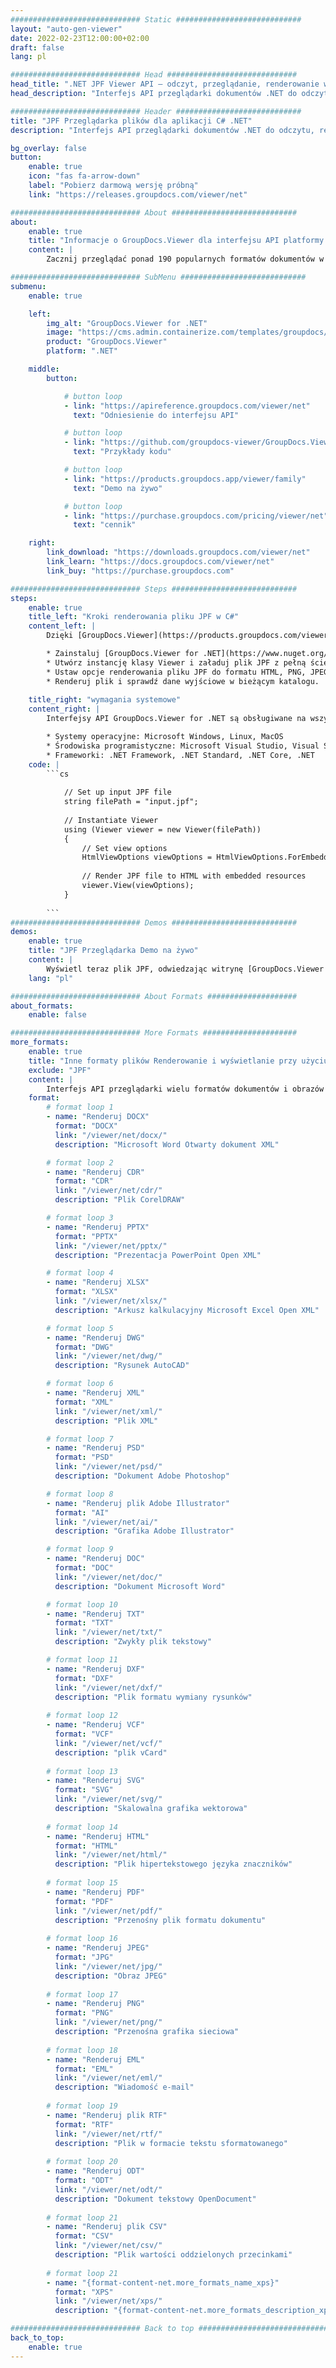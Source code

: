 ```yaml
---
############################# Static ############################
layout: "auto-gen-viewer"
date: 2022-02-23T12:00:00+02:00
draft: false
lang: pl

############################# Head #############################
head_title: ".NET JPF Viewer API — odczyt, przeglądanie, renderowanie w C# VB.NET"
head_description: "Interfejs API przeglądarki dokumentów .NET do odczytu, renderowania i wyświetlania JPF w aplikacjach dowolnego typu C#, ASP.NET, VB.NET i .NET Core."

############################# Header ############################
title: "JPF Przeglądarka plików dla aplikacji C# .NET" 
description: "Interfejs API przeglądarki dokumentów .NET do odczytu, renderowania i wyświetlania pliku JPF w aplikacjach dowolnego typu C#, ASP.NET, VB.NET i .NET Core. Wyświetl renderowane pliki z prawdziwym formatowaniem i układem w formacie HTML5, PDF lub jako obraz przy użyciu kilku wierszy kodu." 

bg_overlay: false
button:
    enable: true
    icon: "fas fa-arrow-down"
    label: "Pobierz darmową wersję próbną"
    link: "https://releases.groupdocs.com/viewer/net"

############################# About ############################
about:
    enable: true
    title: "Informacje o GroupDocs.Viewer dla interfejsu API platformy .NET" 
    content: |
        Zacznij przeglądać ponad 190 popularnych formatów dokumentów w swoich aplikacjach .NET, używając GroupDocs.Viewer for .NET API, dodając kilka wierszy kodu. Programiści mogą z łatwością wyświetlać pliki PDF, edytory tekstu, arkusze kalkulacyjne Excel, prezentacje, Visio, Project, Outlook i wiele innych popularnych formatów dokumentów w trybach HTML5, obrazu lub PDF. Renderowanie dokumentu jest szybkie, identyczne z oryginalnym plikiem źródłowym i nie wymaga instalowania dodatkowego oprogramowania ani innych zewnętrznych bibliotek.

############################# SubMenu ############################
submenu:
    enable: true

    left:
        img_alt: "GroupDocs.Viewer for .NET"
        image: "https://cms.admin.containerize.com/templates/groupdocs/images/product-logos/90x90-noborder/groupdocs-viewer-net.png"
        product: "GroupDocs.Viewer"
        platform: ".NET"

    middle:
        button:

            # button loop
            - link: "https://apireference.groupdocs.com/viewer/net"
              text: "Odniesienie do interfejsu API"

            # button loop
            - link: "https://github.com/groupdocs-viewer/GroupDocs.Viewer-for-.NET"
              text: "Przykłady kodu"

            # button loop
            - link: "https://products.groupdocs.app/viewer/family"
              text: "Demo na żywo"

            # button loop
            - link: "https://purchase.groupdocs.com/pricing/viewer/net"
              text: "cennik"

    right:
        link_download: "https://downloads.groupdocs.com/viewer/net"
        link_learn: "https://docs.groupdocs.com/viewer/net"
        link_buy: "https://purchase.groupdocs.com"

############################# Steps ############################
steps:
    enable: true
    title_left: "Kroki renderowania pliku JPF w C#" 
    content_left: |
        Dzięki [GroupDocs.Viewer](https://products.groupdocs.com/viewer/net/) możesz w kilku krokach wyrenderować JPF do formatu HTML, JPEG, PNG lub PDF.

        * Zainstaluj [GroupDocs.Viewer for .NET](https://www.nuget.org/packages/groupdocs.viewer) za pomocą swojego ulubionego menedżera pakietów. 
        * Utwórz instancję klasy Viewer i załaduj plik JPF z pełną ścieżką. 
        * Ustaw opcje renderowania pliku JPF do formatu HTML, PNG, JPEG lub PDF. 
        * Renderuj plik i sprawdź dane wyjściowe w bieżącym katalogu. 
        
    title_right: "wymagania systemowe" 
    content_right: |
        Interfejsy API GroupDocs.Viewer for .NET są obsługiwane na wszystkich głównych platformach i systemach operacyjnych. Przed wykonaniem poniższego kodu upewnij się, że w systemie są zainstalowane następujące wymagania wstępne.

        * Systemy operacyjne: Microsoft Windows, Linux, MacOS 
        * Środowiska programistyczne: Microsoft Visual Studio, Visual Studio Code, .NET CLI 
        * Frameworki: .NET Framework, .NET Standard, .NET Core, .NET 
    code: |
        ```cs
                        
            // Set up input JPF file
            string filePath = "input.jpf";
        
            // Instantiate Viewer
            using (Viewer viewer = new Viewer(filePath))
            {
            	// Set view options 
            	HtmlViewOptions viewOptions = HtmlViewOptions.ForEmbeddedResources();
                    
            	// Render JPF file to HTML with embedded resources
            	viewer.View(viewOptions);
            }
             
        ```
############################# Demos ############################
demos:
    enable: true
    title: "JPF Przeglądarka Demo na żywo"
    content: |
        Wyświetl teraz plik JPF, odwiedzając witrynę [GroupDocs.Viewer Online Apps](https://products.groupdocs.app/viewer/jpf).
    lang: "pl"

############################# About Formats ####################
about_formats:
    enable: false

############################# More Formats #####################
more_formats:
    enable: true
    title: "Inne formaty plików Renderowanie i wyświetlanie przy użyciu C#"
    exclude: "JPF"
    content: |
        Interfejs API przeglądarki wielu formatów dokumentów i obrazów dla platformy .NET. Zobacz niektóre z popularnych formatów plików poniżej bez zewnętrznych przeglądarek.
    format: 
        # format loop 1
        - name: "Renderuj DOCX"
          format: "DOCX"
          link: "/viewer/net/docx/"
          description: "Microsoft Word Otwarty dokument XML" 

        # format loop 2
        - name: "Renderuj CDR" 
          format: "CDR"
          link: "/viewer/net/cdr/"
          description: "Plik CorelDRAW" 

        # format loop 3
        - name: "Renderuj PPTX"
          format: "PPTX"
          link: "/viewer/net/pptx/"
          description: "Prezentacja PowerPoint Open XML" 

        # format loop 4
        - name: "Renderuj XLSX"
          format: "XLSX"
          link: "/viewer/net/xlsx/"
          description: "Arkusz kalkulacyjny Microsoft Excel Open XML" 

        # format loop 5
        - name: "Renderuj DWG"
          format: "DWG"
          link: "/viewer/net/dwg/"
          description: "Rysunek AutoCAD"

        # format loop 6
        - name: "Renderuj XML"
          format: "XML"
          link: "/viewer/net/xml/"
          description: "Plik XML"

        # format loop 7
        - name: "Renderuj PSD"
          format: "PSD"
          link: "/viewer/net/psd/"
          description: "Dokument Adobe Photoshop"

        # format loop 8
        - name: "Renderuj plik Adobe Illustrator"
          format: "AI"
          link: "/viewer/net/ai/"
          description: "Grafika Adobe Illustrator"

        # format loop 9
        - name: "Renderuj DOC"
          format: "DOC"
          link: "/viewer/net/doc/"
          description: "Dokument Microsoft Word" 

        # format loop 10
        - name: "Renderuj TXT" 
          format: "TXT"
          link: "/viewer/net/txt/"
          description: "Zwykły plik tekstowy" 

        # format loop 11
        - name: "Renderuj DXF" 
          format: "DXF"
          link: "/viewer/net/dxf/"
          description: "Plik formatu wymiany rysunków"  
          
        # format loop 12
        - name: "Renderuj VCF"
          format: "VCF"
          link: "/viewer/net/vcf/"
          description: "plik vCard"  
              
        # format loop 13
        - name: "Renderuj SVG"
          format: "SVG"
          link: "/viewer/net/svg/"
          description: "Skalowalna grafika wektorowa" 
          
        # format loop 14
        - name: "Renderuj HTML"
          format: "HTML"
          link: "/viewer/net/html/"
          description: "Plik hipertekstowego języka znaczników" 
          
        # format loop 15
        - name: "Renderuj PDF"
          format: "PDF"
          link: "/viewer/net/pdf/"
          description: "Przenośny plik formatu dokumentu"
          
        # format loop 16
        - name: "Renderuj JPEG"
          format: "JPG"
          link: "/viewer/net/jpg/"
          description: "Obraz JPEG"
          
        # format loop 17
        - name: "Renderuj PNG"
          format: "PNG"
          link: "/viewer/net/png/"
          description: "Przenośna grafika sieciowa" 
          
        # format loop 18
        - name: "Renderuj EML"
          format: "EML"
          link: "/viewer/net/eml/"
          description: "Wiadomość e-mail" 
          
        # format loop 19
        - name: "Renderuj plik RTF"
          format: "RTF"
          link: "/viewer/net/rtf/"
          description: "Plik w formacie tekstu sformatowanego" 
          
        # format loop 20
        - name: "Renderuj ODT"
          format: "ODT"
          link: "/viewer/net/odt/"
          description: "Dokument tekstowy OpenDocument" 
          
        # format loop 21
        - name: "Renderuj plik CSV"
          format: "CSV"
          link: "/viewer/net/csv/"
          description: "Plik wartości oddzielonych przecinkami" 
          
        # format loop 21
        - name: "{format-content-net.more_formats_name_xps}"
          format: "XPS"
          link: "/viewer/net/xps/"
          description: "{format-content-net.more_formats_description_xps}" 

############################# Back to top ###############################
back_to_top:
    enable: true
---
```

